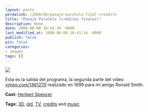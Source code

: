 ```yaml
---
layout: posts
permalink: /2008/08/pasaje-paralelo-final-creadits
title: "Pasaje Paralelo (créditos finales)"
description: None
date: 2008-08-08 16:41:34 -0000
last_modified_at: 2008-08-08 16:41:34 -0000
publish: false
pin: false
categories:
- imagen
tags: []
---
```

[![](http://b.vimeocdn.com/ts/592/812/59281215_200.jpg)](http://vimeo.com/1492356)

Esta es la salida del programa, la segunda parte del video [vimeo.com/1461270](http://vimeo.com/1461270) realizado en 1999 para mi amigo Ronald Smith.

**Cast:** [Herbert Spencer](http://vimeo.com/hspencer)

**Tags:** [3D](http://vimeo.com/tag:3d), [old](http://vimeo.com/tag:old), [TV](http://vimeo.com/tag:tv), [credits](http://vimeo.com/tag:credits) and [music](http://vimeo.com/tag:music)
